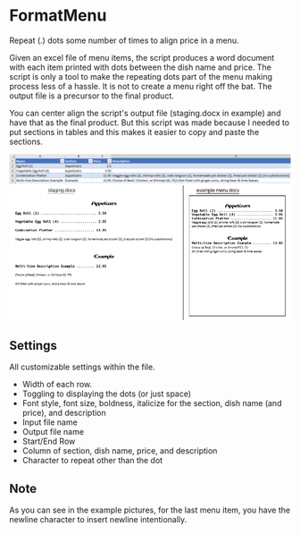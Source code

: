 # FormatMenu

Repeat (.) dots some number of times to align price in a menu.

Given an excel file of menu items, the script produces a word document with each item printed with dots between the dish name and price. The script is only a tool to make the repeating dots part of the menu making process less of a hassle. It is not to create a menu right off the bat. The output file is a precursor to the final product.

You can center align the script's output file (staging.docx in example) and have that as the final product. But this script was made because I needed to put sections in tables and this makes it easier to copy and paste the sections.

<img src="/example1.png" alt="example" />  
<img src="/example2.png" alt="example continue" />

## Settings

All customizable settings within the file.

- Width of each row.
- Toggling to displaying the dots (or just space)
- Font style, font size, boldness, italicize for the section, dish name (and price), and description
- Input file name
- Output file name
- Start/End Row
- Column of section, dish name, price, and description
- Character to repeat other than the dot

## Note

As you can see in the example pictures, for the last menu item, you have the newline character to insert newline intentionally.
